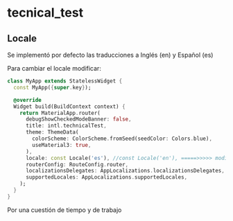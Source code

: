 # tecnical_test

## Locale
Se implementó por defecto las traducciones a Inglés (en) y Español (es)

Para cambiar el locale modificar:
```dart
class MyApp extends StatelessWidget {
  const MyApp({super.key});

  @override
  Widget build(BuildContext context) {
    return MaterialApp.router(
      debugShowCheckedModeBanner: false,
      title: intl.technicalTest,
      theme: ThemeData(
        colorScheme: ColorScheme.fromSeed(seedColor: Colors.blue),
        useMaterial3: true,
      ),
      locale: const Locale('es'), //const Locale('en'), =====>>>>> modificar aqui y cambiar
      routerConfig: RouteConfig.router,
      localizationsDelegates: AppLocalizations.localizationsDelegates,
      supportedLocales: AppLocalizations.supportedLocales,
    );
  }
}
```

Por una cuestión de tiempo y de trabajo 